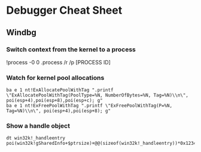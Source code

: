 # Debugger Cheat Sheet

## Windbg

### Switch context from the kernel to a process
!process -0 0
.process /r /p [PROCESS ID]

### Watch for kernel pool allocations
```
ba e 1 nt!ExAllocatePoolWithTag ".printf \"ExAllocatePoolWithTag(PoolType=%N, NumberOfBytes=%N, Tag=%N)\\n\", poi(esp+4),poi(esp+8),poi(esp+c); g"
ba e 1 nt!ExFreePoolWithTag ".printf \"ExFreePoolWithTag(P=%N, Tag=%N)\\n\", poi(esp+4),poi(esp+8); g"
```

### Show a handle object
```
dt win32k!_handleentry poi(win32k!gSharedInfo+$ptrsize)+@@(sizeof(win32k!_handleentry))*0x1234
```

